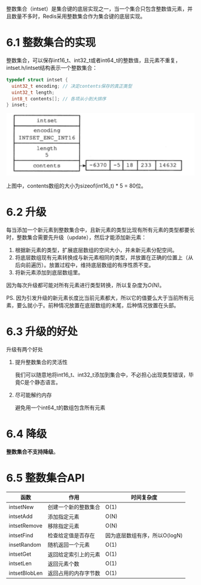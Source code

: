 整数集合（intset）是集合键的底层实现之一，当一个集合只包含整数值元素，并且数量不多时，Redis采用整数集合作为集合键的底层实现。

# 6.1 整数集合的实现

整数集合，可以保存int16\_t、int32\_t或者int64\_t的整数值，且元素不重复，intset.h/intset结构表示一个整数集合：

```c
typedef struct intset {
  uint32_t encoding; // 决定contents保存的真正类型
  uint32_t length;
  int8_t contents[]; // 各项从小到大排序
} inset;
```

![five-int16](img/chap6/five-int16.png)

上图中，contents数组的大小为sizeof(int16\_t) * 5 = 80位。

# 6.2 升级

每当添加一个新元素到整数集合中，且新元素的类型比现有所有元素的类型都要长时，整数集合需要先升级（update），然后才能添加新元素：

1. 根据新元素的类型，扩展底层数组的空间大小，并未新元素分配空间。
2. 将底层数组现有元素转换成与新元素相同的类型，并放置在正确的位置上（从后向前遍历）。放置过程中，维持底层数组的有序性质不变。
3. 将新元素添加到底层数组里。

因为每次升级都可能对所有元素进行类型转换，所以复杂度为*O(N)*。

PS. 因为引发升级的新元素长度比当前元素都大，所以它的值要么大于当前所有元素，要么就小于。前种情况放置在底层数组的末尾，后种情况放置在头部。

# 6.3 升级的好处

升级有两个好处

1. 提升整数集合的灵活性

   我们可以随意地将int16\_t、int32\_t添加到集合中，不必担心出现类型错误，毕竟C是个静态语言。

2. 尽可能解约内存

   避免用一个int64\_t的数组包含所有元素

# 6.4 降级

**整数集合不支持降级**。

# 6.5 整数集合API

| 函数            | 作用         | 时间复杂度              |
| ------------- | ---------- | ------------------ |
| intsetNew     | 创建一个新的整数集合 | O(1)               |
| intsetAdd     | 添加指定元素     | O(N)               |
| intsetRemove  | 移除指定元素     | O(N)               |
| intsetFind    | 检查给定值是否存在  | 因为底层数组有序，所以O(logN) |
| insetRandom   | 随机返回一个元素   | O(1)               |
| intsetGet     | 返回给定索引上的元素 | O(1)               |
| intsetLen     | 返回元素个数     | O(1)               |
| intsetBlobLen | 返回占用的内存字节数 | O(1)               |

